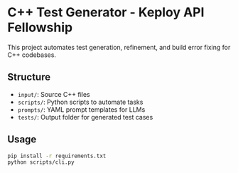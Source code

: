 # C++ Test Generator - Keploy API Fellowship

This project automates test generation, refinement, and build error fixing for C++ codebases.

## Structure
- `input/`: Source C++ files
- `scripts/`: Python scripts to automate tasks
- `prompts/`: YAML prompt templates for LLMs
- `tests/`: Output folder for generated test cases

## Usage
```bash
pip install -r requirements.txt
python scripts/cli.py
